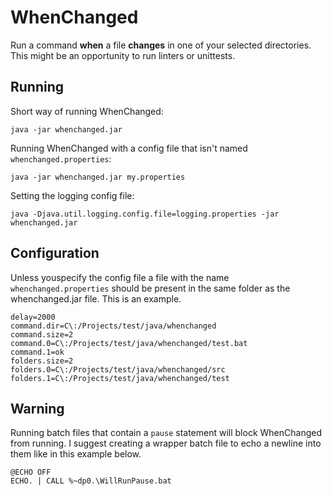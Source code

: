 WhenChanged
===========

Run a command **when** a file **changes** in one of your selected directories.
This might be an opportunity to run linters or unittests.

Running
-------

Short way of running WhenChanged:

    java -jar whenchanged.jar

Running WhenChanged with a config file that isn't named `whenchanged.properties`:

    java -jar whenchanged.jar my.properties

Setting the logging config file:

    java -Djava.util.logging.config.file=logging.properties -jar whenchanged.jar

Configuration
-------------

Unless youspecify the config file a file with the name `whenchanged.properties` should be present in the same folder as the whenchanged.jar file.
This is an example.

    delay=2000
    command.dir=C\:/Projects/test/java/whenchanged
    command.size=2
    command.0=C\:/Projects/test/java/whenchanged/test.bat
    command.1=ok
    folders.size=2
    folders.0=C\:/Projects/test/java/whenchanged/src
    folders.1=C\:/Projects/test/java/whenchanged/test

Warning
-------

Running batch files that contain a `pause` statement will block WhenChanged from running. I suggest creating a wrapper batch file to echo a newline into them like in this example below.

    @ECHO OFF
    ECHO. | CALL %~dp0.\WillRunPause.bat
